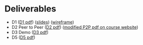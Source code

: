 # Deliverables
- D1 ([D1 pdf](./deliverables/D1/Deliverable_1.pdf)) ([slides](./deliverables/D1/slides.pdf)) ([wireframe](./deliverables/D1/wireframes.pdf))
- D2 Peer to Peer ([D2 pdf](./deliverables/D2/Deliverable_2_peer_to_peer.pdf)) ([modified P2P pdf on course website](./deliverables/D2/P2P_on_446_website.pdf))
- D3 Demo ([D3 pdf](./deliverables/D3/Deliverable_3_Demo.pdf)) 
- D5 ([D5 pdf](./deliverables/D5/D5_deliverable.pdf))
